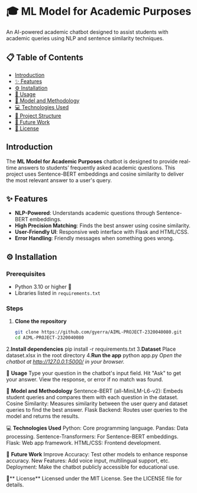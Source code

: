 # 🎓 ML Model for Academic Purposes

An AI-powered academic chatbot designed to assist students with academic queries using NLP and sentence similarity techniques.

## 📋 Table of Contents

- [Introduction](#introduction)
- [✨ Features](#features)
- [⚙️ Installation](#installation)
- [🚀 Usage](#usage)
- [📐 Model and Methodology](#model-and-methodology)
- [💻 Technologies Used](#technologies-used)
- [📁 Project Structure](#project-structure)
- [🔮 Future Work](#future-work)
- [📜 License](#license)

## Introduction

The **ML Model for Academic Purposes** chatbot is designed to provide real-time answers to students’ frequently asked academic questions. This project uses Sentence-BERT embeddings and cosine similarity to deliver the most relevant answer to a user's query.

## ✨ Features

- **NLP-Powered**: Understands academic questions through Sentence-BERT embeddings.
- **High Precision Matching**: Finds the best answer using cosine similarity.
- **User-Friendly UI**: Responsive web interface with Flask and HTML/CSS.
- **Error Handling**: Friendly messages when something goes wrong.

## ⚙️ Installation

### Prerequisites
- Python 3.10 or higher 🐍
- Libraries listed in `requirements.txt`

### Steps

1. **Clone the repository**
   ```bash
   git clone https://github.com/gyerra/AIML-PROJECT-2320040080.git
   cd AIML-PROJECT-2320040080
2.**Install dependencies**
  pip install -r requirements.txt
3.**Dataset**
Place dataset.xlsx in the root directory
4.**Run the app**
  python app.py
_Open the chatbot at http://127.0.0.1:5000/ in your browser._

🚀 **Usage**
Type your question in the chatbot's input field.
Hit "Ask" to get your answer.
View the response, or error if no match was found.

📐 **Model and Methodology**
Sentence-BERT (all-MiniLM-L6-v2): Embeds student queries and compares them with each question in the dataset.
Cosine Similarity: Measures similarity between the user query and dataset queries to find the best answer.
Flask Backend: Routes user queries to the model and returns the results.

💻 **Technologies Used**
Python: Core programming language.
Pandas: Data processing.
Sentence-Transformers: For Sentence-BERT embeddings.
Flask: Web app framework.
HTML/CSS: Frontend development.

🔮 **Future Work**
Improve Accuracy: Test other models to enhance response accuracy.
New Features: Add voice input, multilingual support, etc.
Deployment: Make the chatbot publicly accessible for educational use.

📜** License**
Licensed under the MIT License. See the LICENSE file for details.

